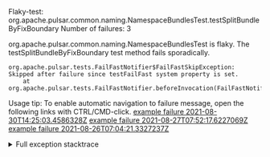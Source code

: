         
Flaky-test: org.apache.pulsar.common.naming.NamespaceBundlesTest.testSplitBundleByFixBoundary
Number of failures: 3

org.apache.pulsar.common.naming.NamespaceBundlesTest is flaky. The testSplitBundleByFixBoundary test method fails sporadically.

```
org.apache.pulsar.tests.FailFastNotifier$FailFastSkipException: Skipped after failure since testFailFast system property is set.
	at org.apache.pulsar.tests.FailFastNotifier.beforeInvocation(FailFastNotifier.java:88)

```

Usage tip: To enable automatic navigation to failure message, open the following links with CTRL/CMD-click.
[example failure 2021-08-30T14:25:03.4586328Z](https://github.com/apache/pulsar/runs/3462661639?check_suite_focus=true#step:9:877)
[example failure 2021-08-27T07:52:17.6227069Z](https://github.com/apache/pulsar/runs/3440855061?check_suite_focus=true#step:9:890)
[example failure 2021-08-26T07:04:21.3327237Z](https://github.com/apache/pulsar/runs/3429892062?check_suite_focus=true#step:9:850)


<details>
<summary>Full exception stacktrace</summary>
<code><pre>
org.apache.pulsar.tests.FailFastNotifier$FailFastSkipException: Skipped after failure since testFailFast system property is set.
	at org.apache.pulsar.tests.FailFastNotifier.beforeInvocation(FailFastNotifier.java:88)

</pre></code>
</details>

